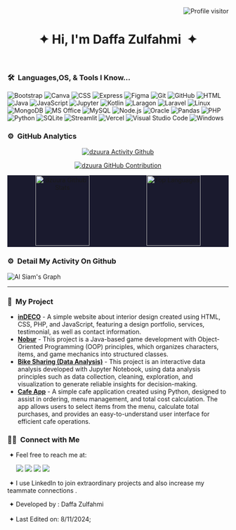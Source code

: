 <a href="https://komarev.com/ghpvc/?username=dzuura">
<img align="right" src="https://komarev.com/ghpvc/?username=dzuura&label=Visitors&color=0e75b6&style=flat" alt="Profile visitor" />
</a>
<br>
<h1 align="center">&#10022; Hi, I'm Daffa Zulfahmi &nbsp;&#10022;</h1>
<br>

<div>
  <div>
  </div>
</div>

### 🛠 &nbsp;Languages,OS, & Tools I Know...

<p>
  <img src="https://img.shields.io/badge/Bootstrap-7952B3.svg?style=for-the-badge&logo=Bootstrap&logoColor=white" alt="Bootstrap"/>
  <img src="https://img.shields.io/badge/Canva-00C4CC.svg?style=for-the-badge&logo=Canva&logoColor=white" alt="Canva"/>
  <img src="https://img.shields.io/badge/CSS3-1572B6.svg?style=for-the-badge&logo=CSS3&logoColor=white" alt="CSS"/>
  <img src="https://img.shields.io/badge/Express-000000.svg?style=for-the-badge&logo=Express&logoColor=white" alt="Express"/>
  <img src="https://img.shields.io/badge/Figma-F24E1E.svg?style=for-the-badge&logo=Figma&logoColor=white" alt="Figma"/>
  <img src="https://img.shields.io/badge/Git-F05032.svg?style=for-the-badge&logo=Git&logoColor=white" alt="Git"/>
  <img src="https://img.shields.io/badge/GitHub-181717.svg?style=for-the-badge&logo=GitHub&logoColor=white" alt="GitHub"/>
  <img src="https://img.shields.io/badge/HTML5-E34F26.svg?style=for-the-badge&logo=HTML5&logoColor=white" alt="HTML"/>
  <img src="https://img.shields.io/badge/Java-ED8B00?style=for-the-badge&logo=openjdk&logoColor=white" alt="Java"/>
  <img src="https://img.shields.io/badge/JavaScript-F7DF1E.svg?style=for-the-badge&logo=JavaScript&logoColor=black" alt="JavaScript"/>
  <img src="https://img.shields.io/badge/Jupyter-F37626.svg?style=for-the-badge&logo=Jupyter&logoColor=white" alt="Jupyter"/>
  <img src="https://img.shields.io/badge/Kotlin-7F52FF.svg?style=for-the-badge&logo=Kotlin&logoColor=white" alt="Kotlin"/>
  <img src="https://img.shields.io/badge/Laragon-0E83CD.svg?style=for-the-badge&logo=Laragon&logoColor=white" alt="Laragon"/>
  <img src="https://img.shields.io/badge/Laravel-FF2D20.svg?style=for-the-badge&logo=Laravel&logoColor=white" alt="Laravel"/>
  <img src="https://img.shields.io/badge/Linux-FCC624.svg?style=for-the-badge&logo=Linux&logoColor=black" alt="Linux"/>
  <img src="https://img.shields.io/badge/MongoDB-47A248.svg?style=for-the-badge&logo=MongoDB&logoColor=white" alt="MongoDB"/>
  <img src="https://img.shields.io/badge/Microsoft_Office-D83B01?style=for-the-badge&logo=microsoft-office&logoColor=white" alt="MS Office"/>
  <img src="https://img.shields.io/badge/MySQL-4479A1.svg?style=for-the-badge&logo=MySQL&logoColor=white" alt="MySQL"/>
  <img src="https://img.shields.io/badge/Node.js-5FA04E.svg?style=for-the-badge&logo=nodedotjs&logoColor=white" alt="Node.js"/>
  <img src="https://img.shields.io/badge/Oracle-F80000.svg?style=for-the-badge&logo=Oracle&logoColor=white" alt="Oracle"/>
  <img src="https://img.shields.io/badge/pandas-150458.svg?style=for-the-badge&logo=pandas&logoColor=white" alt="Pandas"/>
  <img src="https://img.shields.io/badge/PHP-777BB4.svg?style=for-the-badge&logo=PHP&logoColor=white" alt="PHP"/>
  <img src="https://img.shields.io/badge/Python-3776AB.svg?style=for-the-badge&logo=Python&logoColor=white" alt="Python"/>
  <img src="https://img.shields.io/badge/SQLite-003B57.svg?style=for-the-badge&logo=SQLite&logoColor=white" alt="SQLite"/>
  <img src="https://img.shields.io/badge/Streamlit-FF4B4B.svg?style=for-the-badge&logo=Streamlit&logoColor=white" alt="Streamlit"/>
  <img src="https://img.shields.io/badge/Vercel-000000.svg?style=for-the-badge&logo=Vercel&logoColor=white" alt="Vercel"/>
  <img src="https://img.shields.io/badge/-Visual%20Studio%20Code-05122A?style=for-the-badge&logo=visual-studio-code&logoColor=007ACC" alt="Visual Studio Code"/>
  <img src="https://img.shields.io/badge/Windows-0078D6?style=for-the-badge&logo=windows&logoColor=white" alt="Windows"/>
</p>

### ⚙️ &nbsp;GitHub Analytics

<p align="center">
<a href="https://github.com/dzuura">
<img src="https://github-readme-streak-stats.herokuapp.com/?user=dzuura&theme=radical" alt="dzuura Activity Github"/>
</a>
</p>

<p align="center">
<a href="https://github.com/dzuura">
<img src="https://github-profile-summary-cards.vercel.app/api/cards/profile-details?username=dzuura&theme=radical" alt="dzuura GitHub Contribution"/>
</a>
</p>

<div align="center" style="background-color:#1a1a2e;">
  <a href="https://github.com/dzuura"><img alt="dzuura Github Stats" src="https://github-readme-stats.vercel.app/api?username=dzuura&theme=radical" height="160px" width="49.5%"/></a>
  <a href="https://github.com/dzuura"><img alt="Top Languages" src="https://github-readme-stats.vercel.app/api/top-langs/?username=dzuura&theme=radical" height="160px" width="49.5%"/></a>
</div>

### ⚙️ &nbsp;Detail My Activity On Github

![Al Siam's Graph](https://github-readme-activity-graph.vercel.app/graph?username=dzuura&custom_title=dzuura%20Daily%20Github%20Activity%20Graph&bg_color=0D1117&color=7F3FBF&line=7F3FBF&point=7F3FBF&area_color=FFFFFF&title_color=FFFFFF&area=true)

---

### 📁 &nbsp;My Project
- **[inDECO](https://github.com/dzuura/interior-design-web)** - A simple website about interior design created using HTML, CSS, PHP, and JavaScript, featuring a design portfolio, services, testimonial, as well as contact information. 
- **[Nobur](https://github.com/dzuura/Nobur-OOP-Project)** - This project is a Java-based game development with Object-Oriented Programming (OOP) principles, which organizes characters, items, and game mechanics into structured classes.
- **[Bike Sharing (Data Analysis)](https://github.com/dzuura/Bike-Sharing_Data-Analysis)** - This project is an interactive data analysis developed with Jupyter Notebook, using data analysis principles such as data collection, cleaning, exploration, and visualization to generate reliable insights for decision-making.
- **[Cafe App](https://github.com/dzuura/cafe-app)** - A simple cafe application created using Python, designed to assist in ordering, menu management, and total cost calculation. The app allows users to select items from the menu, calculate total purchases, and provides an easy-to-understand user interface for efficient cafe operations. 


### 🤝🏻 &nbsp;Connect with Me

<div>
 <div>
  <p align="right">

   &nbsp;&#10022; Feel free to reach me at:

   &nbsp;&nbsp;&nbsp;&nbsp;
   <a href="https://discord.com/invite/T4m72sbF" target="_blank"><img src="https://img.shields.io/badge/discord-%237289DA.svg?&style=flat&logo=discord&logoColor=white" /></a>
   <a href="mailto:daffa3704@gmail.com"><img src="https://img.shields.io/badge/daffa3704@gmail.com-D14836?style=flat-square&logo=Gmail&logoColor=white"/></a>
   <a href="www.linkedin.com/in/daffa-zulfahmi-al-ahyar"><img src="https://img.shields.io/badge/-Daffa Zulfahmi-0077B5?style=flat&logo=Linkedin&logoColor=white"/></a>
   <a href="https://www.instagram.com/dzuura_"><img src="https://img.shields.io/badge/-@dzuura_-E4405F?style=flat&logo=Instagram&logoColor=white"/></a>
   
   &nbsp;&#10022; I use LinkedIn to join extraordinary projects and also increase my teammate connections .
  </p>
 </div>
</div>
<div>
 <div>
  <p align="left">
   &nbsp;&#10022; Developed by : Daffa Zulfahmi
   <br><br>
   &nbsp;&#10022; Last Edited on: 8/11/2024;
  </p>
 </div>
</div>
